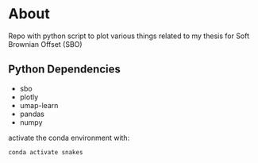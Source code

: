 # About

Repo with python script to plot various things related to my thesis for Soft Brownian Offset (SBO)

## Python Dependencies

- sbo
- plotly
- umap-learn
- pandas
- numpy

activate the conda environment with:

```bash
conda activate snakes
```

